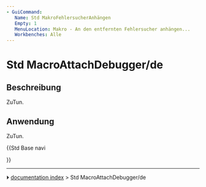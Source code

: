 ```yaml
---
- GuiCommand:
   Name: Std MakroFehlersucherAnhängen
   Empty: 1
   MenuLocation: Makro - An den entfernten Fehlersucher anhängen...
   Workbenches: Alle
---
```


# Std MacroAttachDebugger/de

## Beschreibung

ZuTun.

## Anwendung

ZuTun.





{{Std Base navi

}}



---
⏵ [documentation index](../README.md) > Std MacroAttachDebugger/de

